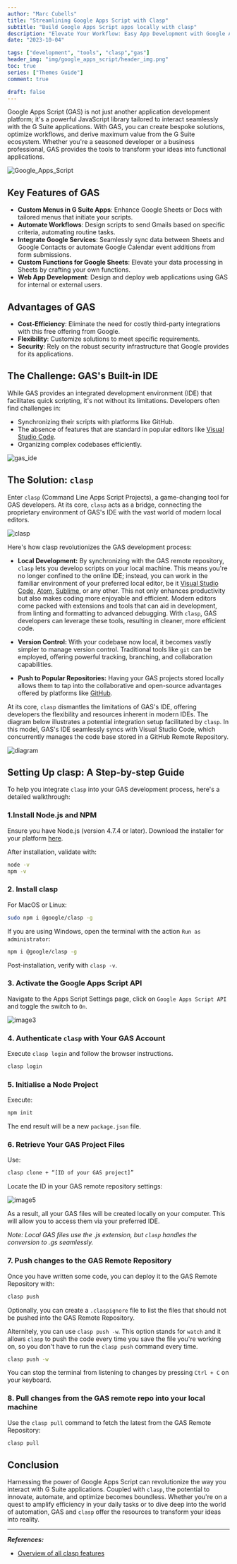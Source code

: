 ```yaml
---
author: "Marc Cubells"
title: "Streamlining Google Apps Script with Clasp"
subtitle: "Build Google Apps Script apps locally with clasp"
description: "Elevate Your Workflow: Easy App Development with Google Apps Script"
date: "2023-10-04"

tags: ["development", "tools", "clasp","gas"]
header_img: "img/google_apps_script/header_img.png"
toc: true
series: ["Themes Guide"]
comment: true

draft: false
---
```


Google Apps Script (GAS) is not just another application development platform; it's a powerful JavaScript library tailored to interact seamlessly with the G Suite applications. With GAS, you can create bespoke solutions, optimize workflows, and derive maximum value from the G Suite ecosystem. Whether you're a seasoned developer or a business professional, GAS provides the tools to transform your ideas into functional applications.

![Google_Apps_Script](google_apps_script_1.png)

## Key Features of GAS

- **Custom Menus in G Suite Apps**: Enhance Google Sheets or Docs with tailored menus that initiate your scripts.
- **Automate Workflows**: Design scripts to send Gmails based on specific criteria, automating routine tasks.
- **Integrate Google Services**: Seamlessly sync data between Sheets and Google Contacts or automate Google Calendar event additions from form submissions.
- **Custom Functions for Google Sheets**: Elevate your data processing in Sheets by crafting your own functions.
- **Web App Development**: Design and deploy web applications using GAS for internal or external users.

## Advantages of GAS

- **Cost-Efficiency**: Eliminate the need for costly third-party integrations with this free offering from Google.
- **Flexibility**: Customize solutions to meet specific requirements.
- **Security**: Rely on the robust security infrastructure that Google provides for its applications.

## The Challenge: GAS's Built-in IDE

While GAS provides an integrated development environment (IDE) that facilitates quick scripting, it's not without its limitations. Developers often find challenges in:

- Synchronizing their scripts with platforms like GitHub.
- The absence of features that are standard in popular editors like [Visual Studio Code](https://code.visualstudio.com).
- Organizing complex codebases efficiently.

![gas_ide](gas_ide.png)
<!-- TODO: Add a footer to the image -->

## The Solution: `clasp`

Enter `clasp` (Command Line Apps Script Projects), a game-changing tool for GAS developers. At its core, `clasp` acts as a bridge, connecting the proprietary environment of GAS's IDE with the vast world of modern local editors.

![clasp](clasp.png)

Here's how clasp revolutionizes the GAS development process:

- **Local Development:** By synchronizing with the GAS remote repository, `clasp` lets you develop scripts on your local machine. This means you're no longer confined to the online IDE; instead, you can work in the familiar environment of your preferred local editor, be it [Visual Studio Code](https://code.visualstudio.com), [Atom](https://github.com/atom/atom.git), [Sublime](https://www.sublimetext.com/3), or any other. This not only enhances productivity but also makes coding more enjoyable and efficient. Modern editors come packed with extensions and tools that can aid in development, from linting and formatting to advanced debugging. With `clasp`, GAS developers can leverage these tools, resulting in cleaner, more efficient code.

- **Version Control:** With your codebase now local, it becomes vastly simpler to manage version control. Traditional tools like `git` can be employed, offering powerful tracking, branching, and collaboration capabilities.

- **Push to Popular Repositories:** Having your GAS projects stored locally allows them to tap into the collaborative and open-source advantages offered by platforms like [GitHub](https://github.com).

At its core, `clasp` dismantles the limitations of GAS's IDE, offering developers the flexibility and resources inherent in modern IDEs. The diagram below illustrates a potential integration setup facilitated by `clasp`. In this model, GAS's IDE seamlessly syncs with Visual Studio Code, which concurrently manages the code base stored in a GitHub Remote Repository.

![diagram](diagram.png)

## Setting Up clasp: A Step-by-step Guide

To help you integrate `clasp` into your GAS development process, here's a detailed walkthrough:

### 1.Install Node.js and NPM

Ensure you have Node.js (version 4.7.4 or later). Download the installer for your platform [here](https://nodejs.org/en/download/current).

After installation, validate with:

```bash
node -v
npm -v
```

### 2. Install clasp

For MacOS or Linux:

```bash
sudo npm i @google/clasp -g
```

If you are using Windows, open the terminal with the action `Run as administrator`:

```bash
npm i @google/clasp -g
```

Post-installation, verify with `clasp -v`.

### 3. Activate the Google Apps Script API

Navigate to the Apps Script Settings page, click on `Google Apps Script API` and toggle the switch to `On`.

![image3](google_apps_script_2.png)

### 4. Authenticate `clasp` with Your GAS Account

Execute `clasp login` and follow the browser instructions.

```bash
clasp login
```

### 5. Initialise a Node Project

Execute:

```bash
npm init
```

The end result will be a new `package.json` file.

### 6. Retrieve Your GAS Project Files

Use:

```bash
clasp clone + “[ID of your GAS project]”
```

Locate the ID in your GAS remote repository settings:

![image5](google_apps_script_3.png)

As a result, all your GAS files will be created locally on your computer. This will allow you to access them via your preferred IDE.

_Note: Local GAS files use the .js extension, but `clasp` handles the conversion to .gs seamlessly._

### 7. Push changes to the GAS Remote Repository

Once you have written some code, you can deploy it to the GAS Remote Repository with:

```bash
clasp push
```

Optionally, you can create a `.claspignore` file to list the files that should not be pushed into the GAS Remote Repository.

Alternitely, you can use `clasp push -w`. This option stands for `watch` and it allows `clasp` to push the code every time you save the file you're working on, so you don't have to run the `clasp push` command every time.

```bash
clasp push -w
```

You can stop the terminal from listening to changes by pressing `Ctrl + C` on your keyboard.

### 8. Pull changes from the GAS remote repo into your local machine

Use the `clasp pull` command to fetch the latest from the GAS Remote Repository:

```bash
clasp pull
```

## Conclusion

Harnessing the power of Google Apps Script can revolutionize the way you interact with G Suite applications. Coupled with `clasp`, the potential to innovate, automate, and optimize becomes boundless. Whether you're on a quest to amplify efficiency in your daily tasks or to dive deep into the world of automation, GAS and `clasp` offer the resources to transform your ideas into reality.

---

_**References:**_

- [Overview of all clasp features](https://developers.google.com/apps-script/guides/clasp)
